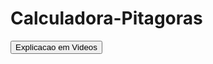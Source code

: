 # Calculadora-Pitagoras
<td><button class="botao" href="https://youtu.be/wOvNNg1zzc4">Explicacao em Videos</button></td>
